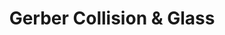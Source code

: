 ---
title: "Gerber Collision & Glass"
url: /north-olmsted/gerber-collision-and-glass/
shop: car repair
---
